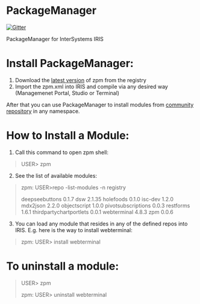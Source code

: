 # PackageManager

[![Gitter](https://img.shields.io/badge/chat-on%20telegram-blue.svg)](https://t.me/joinchat/FoZ4Mw58zQJwtbLzQrty3Q)


PackageManager for InterSystems IRIS

# Install PackageManager:

1. Download the  [latest version](https://pm.community.intersystems.com/packages/zpm/latest/installer) of zpm from the registry
2. Import the zpm.xml into IRIS and compile via any desired way (Managemenet Portal, Studio or Terminal)
 
 After that you can use PackageManager to install modules from [community repository](pm.community.intersystems.com) in any namespace.
 
# How to Install a Module:

1. Call this command to open zpm shell:
> USER> zpm  

2. See the list of available modules:
> zpm: USER>repo -list-modules -n registry
>  
> deepseebuttons 0.1.7
> dsw 2.1.35
> holefoods 0.1.0
> isc-dev 1.2.0
> mdx2json 2.2.0
> objectscript 1.0.0
> pivotsubscriptions 0.0.3
> restforms 1.6.1
> thirdpartychartportlets 0.0.1
> webterminal 4.8.3
> zpm 0.0.6

3. You can load any module that resides in any of the defined repos into IRIS. E.g. here is the way to install webterminal:
> zpm: USER> install webterminal  

# To uninstall a module:
> USER> zpm  
>
> zpm: USER> uninstall webterminal
